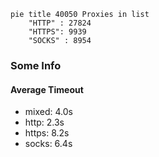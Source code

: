 
```mermaid
pie title 40050 Proxies in list
    "HTTP" : 27824
    "HTTPS": 9939
    "SOCKS" : 8954
```

### Some Info
#### Average Timeout

- mixed: 4.0s
- http: 2.3s
- https: 8.2s
- socks: 6.4s